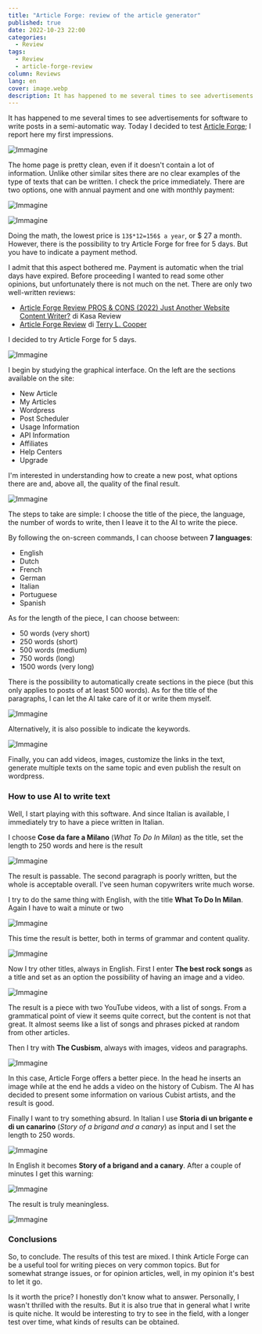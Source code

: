 ```yaml
---
title: "Article Forge: review of the article generator"
published: true
date: 2022-10-23 22:00
categories:
  - Review
tags:
  - Review
  - article-forge-review
column: Reviews
lang: en
cover: image.webp
description: It has happened to me several times to see advertisements for software to write posts in a semi-automatic way. Today I decided to test Article Forge; I report here my first impressions.
---
```


It has happened to me several times to see advertisements for software to write posts in a semi-automatic way. Today I decided to test [Article Forge](https://www.articleforge.com/); I report here my first impressions.

![Immagine](./home-page.webp)

The home page is pretty clean, even if it doesn't contain a lot of information. Unlike other similar sites there are no clear examples of the type of texts that can be written. I check the price immediately. There are two options, one with annual payment and one with monthly payment:

![Immagine](./price-yearly.webp)

![Immagine](./price-monthly.webp)

Doing the math, the lowest price is `13$*12=156$ a year`, or $ 27 a month. However, there is the possibility to try Article Forge for free for 5 days. But you have to indicate a payment method.

I admit that this aspect bothered me. Payment is automatic when the trial days have expired. Before proceeding I wanted to read some other opinions, but unfortunately there is not much on the net. There are only two well-written reviews:

- [Article Forge Review PROS & CONS (2022) Just Another Website Content Writer?](https://www.kasareviews.com/article-forge-review-website-content-writer/) di Kasa Review
- [Article Forge Review](https://tlcooper0001.medium.com/article-forge-review-966aa79f0755) di [Terry L. Cooper](https://tlcooper0001.medium.com/)

I decided to try Article Forge for 5 days.

![Immagine](./interface.webp)

I begin by studying the graphical interface. On the left are the sections available on the site:

- New Article
- My Articles
- Wordpress
- Post Scheduler
- Usage Information
- API Information
- Affiliates
- Help Centers
- Upgrade

I'm interested in understanding how to create a new post, what options there are and, above all, the quality of the final result.

![Immagine](./create-new-post.webp)

The steps to take are simple: I choose the title of the piece, the language, the number of words to write, then I leave it to the AI to write the piece.

By following the on-screen commands, I can choose between **7 languages**:

- English
- Dutch
- French
- German
- Italian
- Portuguese
- Spanish

As for the length of the piece, I can choose between:

- 50 words (very short)
- 250 words (short)
- 500 words (medium)
- 750 words (long)
- 1500 words (very long)

There is the possibility to automatically create sections in the piece (but this only applies to posts of at least 500 words). As for the title of the paragraphs, I can let the AI take care of it or write them myself.

![Immagine](./heading.webp)

Alternatively, it is also possible to indicate the keywords.

![Immagine](./heading.webp)

Finally, you can add videos, images, customize the links in the text, generate multiple texts on the same topic and even publish the result on wordpress.

### How to use AI to write text

Well, I start playing with this software. And since Italian is available, I immediately try to have a piece written in Italian.

I choose **Cose da fare a Milano** (_What To Do In Milan_) as the title, set the length to 250 words and here is the result

![Immagine](./italian.webp)

The result is passable. The second paragraph is poorly written, but the whole is acceptable overall. I've seen human copywriters write much worse.

I try to do the same thing with English, with the title **What To Do In Milan**. Again I have to wait a minute or two

![Immagine](./processing-query.webp)

This time the result is better, both in terms of grammar and content quality.

![Immagine](./english.webp)

Now I try other titles, always in English. First I enter **The best rock songs** as a title and set as an option the possibility of having an image and a video.

![Immagine](./best-rocks.webp)

The result is a piece with two YouTube videos, with a list of songs. From a grammatical point of view it seems quite correct, but the content is not that great. It almost seems like a list of songs and phrases picked at random from other articles.

Then I try with **The Cusbism**, always with images, videos and paragraphs.

![Immagine](./the-cusbism.webp)

In this case, Article Forge offers a better piece. In the head he inserts an image while at the end he adds a video on the history of Cubism. The AI has decided to present some information on various Cubist artists, and the result is good.

Finally I want to try something absurd. In Italian I use **Storia di un brigante e di un canarino** (_Story of a brigand and a canary_) as input and I set the length to 250 words.

![Immagine](./brigante-canarino.webp)

In English it becomes **Story of a brigand and a canary**. After a couple of minutes I get this warning:

![Immagine](./attenzione.webp)

The result is truly meaningless.

![Immagine](./brigand-canary.webp)

### Conclusions

So, to conclude. The results of this test are mixed. I think Article Forge can be a useful tool for writing pieces on very common topics. But for somewhat strange issues, or for opinion articles, well, in my opinion it's best to let it go.

Is it worth the price? I honestly don't know what to answer. Personally, I wasn't thrilled with the results. But it is also true that in general what I write is quite niche. It would be interesting to try to see in the field, with a longer test over time, what kinds of results can be obtained.
